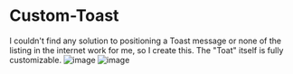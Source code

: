 # Custom-Toast
I couldn't find any solution to positioning a Toast message or none of the listing in the internet work for me, so I create this.
The "Toat" itself is fully customizable.
![image](https://github.com/dennies22/Custom-Toast/assets/168709504/0a50cb24-5070-4549-a7f6-59b655637105)
![image](https://github.com/dennies22/Custom-Toast/assets/168709504/1374c2d9-b121-40cd-baf0-b46ded9fbb6f)
